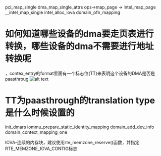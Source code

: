 pci_map_single
    dma_map_single_attrs
        ops->map_page -> intel_map_page
            __intel_map_single
                intel_alloc_iova
                domain_pfn_mapping

# 如何知道哪些设备的dma要走页表进行转换，哪些设备的dma不需要进行地址转换呢
，contex_entry的format里面有一个标志位(TT)来表明这个设备的DMA是否是paasthroug
![alt text](../../../../../../../medias/images_0/iommu流程_image.png)

# TT为paasthrough的translation type是什么时候设置的
init_dmars
    iommu_prepare_static_identity_mapping
        domain_add_dev_info
            domain_context_mapping_one

IOVA-连续的内存块，建议使用rte_memzone_reserve()函数，并指定RTE_MEMZONE_IOVA_CONTIG标志